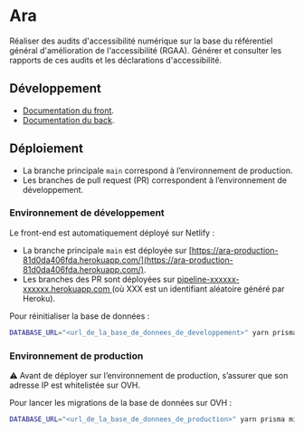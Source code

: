 # Ara

Réaliser des audits d'accessibilité numérique sur la base du référentiel général d'amélioration de l'accessibilité (RGAA).
Générer et consulter les rapports de ces audits et les déclarations d'accessibilité.

## Développement

- [Documentation du front](https://github.com/DISIC/Ara/blob/main/confiture-web-app/README.md).
- [Documentation du back](https://github.com/DISIC/Ara/blob/main/confiture-rest-api/README.md).

## Déploiement

- La branche principale `main` correspond à l’environnement de production.
- Les branches de pull request (PR) correspondent à l’environnement de développement.

### Environnement de développement

Le front-end est automatiquement déployé sur Netlify :

- La branche principale `main` est déployée sur [https://ara-production-81d0da406fda.herokuapp.com/](https://ara-production-81d0da406fda.herokuapp.com/).
- Les branches des PR sont déployées sur [ pipeline-xxxxxx-xxxxxx.herokuapp.com ](pipeline-xxxxxx-xxxxxx.herokuapp.com) (où XXX est un identifiant aléatoire généré par Heroku).

Pour réinitialiser la base de données :

```sh
DATABASE_URL="<url_de_la_base_de_donnees_de_developpement>" yarn prisma migrate reset
```

### Environnement de production

⚠️ Avant de déployer sur l’environnement de production, s’assurer que son adresse IP est whitelistée sur OVH.

Pour lancer les migrations de la base de données sur OVH :

```sh
DATABASE_URL="<url_de_la_base_de_donnees_de_production>" yarn prisma migrate deploy
```

